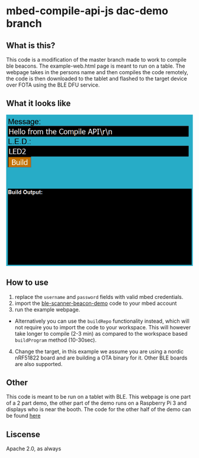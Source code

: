 # mbed-compile-api-js dac-demo branch

## What is this?
This code is a modification of the master branch made to work to compile ble beacons. The example-web.html page is meant to run on a table. The webpage takes in the persons name and then compiles the code remotely, the code is then downloaded to the tablet and flashed to the target device over FOTA using the BLE DFU service. 

## What it looks like
![Screenshot](screenshot.PNG)

## How to use
1. replace the `username` and `password` fields with valid mbed credentials. 
2. import the [ble-scanner-beacon-demo](https://developer.mbed.org/users/mbedAustin/code/ble-scanner-demo-beacon/) code to your mbed account
3. run the example webpage.
  - Alternatively you can use the `buildRepo` functionality instead, which will not require you to import the code to your workspace. This will however take longer to compile (2-3 min) as compared to the workspace based `buildProgram` method (10-30sec).
4. Change the target, in this example we assume you are using a nordic nRF51822 board and are building a OTA binary for it. Other BLE boards are also supported. 

## Other 
This code is meant to be run on a tablet with BLE. This webpage is one part of a 2 part demo, the other part of the demo runs on a Raspberry Pi 3 and displays who is near the booth. The code for the other half of the demo can be found [here](https://github.com/BlackstoneEngineering/ble-scanner-station-demo)


## Liscense 
Apache 2.0, as always
